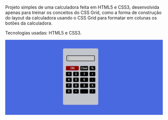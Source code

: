 Projeto simples de uma calculadora feita em HTML5 e CSS3, desenvolvida apenas para treinar os conceitos do CSS Grid, como a forma de construção do layout da calculadora usando o CSS Grid para formatar em colunas os botões da calculadora.

Tecnologias usadas: HTML5 e CSS3.

<img src="image/Calculadora.png">
